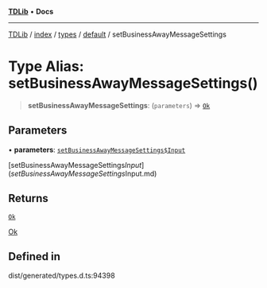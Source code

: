 [**TDLib**](../../../../../../README.md) • **Docs**

***

[TDLib](../../../../../../modules.md) / [index](../../../../../README.md) / [types](../../../README.md) / [default](../README.md) / setBusinessAwayMessageSettings

# Type Alias: setBusinessAwayMessageSettings()

> **setBusinessAwayMessageSettings**: (`parameters`) => [`Ok`](Ok.md)

## Parameters

• **parameters**: [`setBusinessAwayMessageSettings$Input`](setBusinessAwayMessageSettings$Input.md)

[setBusinessAwayMessageSettings$Input](setBusinessAwayMessageSettings$Input.md)

## Returns

[`Ok`](Ok.md)

[Ok](Ok.md)

## Defined in

dist/generated/types.d.ts:94398
